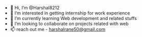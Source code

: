 - 👋 Hi, I’m @Harshal8212
- 👀 I’m interested in getting internship for work experience
- 🌱 I’m currently learning Web development and related stuffs
- 💞️ I’m looking to collaborate on projects related with web
- 📫 reach out me - harshalrane50@gmail.com

